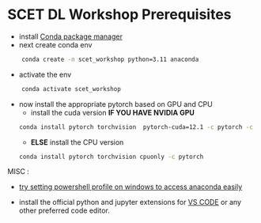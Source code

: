 # SCET DL Workshop Prerequisites
- install [Conda package manager](https://www.anaconda.com/download)
- next create conda env
```bash
    conda create -n scet_workshop python=3.11 anaconda
```
- activate the env 
```bash
    conda activate scet_workshop
```
- now install the appropriate pytorch based on GPU and CPU
    - install the cuda version **IF YOU HAVE NVIDIA GPU** 
    ```bash
    conda install pytorch torchvision  pytorch-cuda=12.1 -c pytorch -c nvidia
    ```
    - **ELSE** install the CPU version
     ```bash
     conda install pytorch torchvision cpuonly -c pytorch
     ```

MISC : 
- [try setting powershell profile on windows to access anaconda easily](https://gist.github.com/guimondmm/1a2e47d73a191429c7f8b0c12729dc59)

- install the official python and jupyter extensions for [VS CODE](https://code.visualstudio.com/download) or any other preferred code editor.